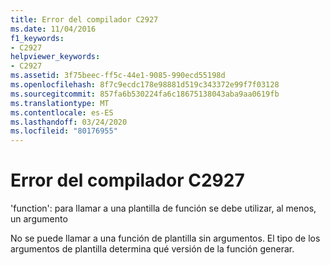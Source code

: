 ```yaml
---
title: Error del compilador C2927
ms.date: 11/04/2016
f1_keywords:
- C2927
helpviewer_keywords:
- C2927
ms.assetid: 3f75beec-ff5c-44e1-9085-990ecd55198d
ms.openlocfilehash: 8f7c9ecdc178e98881d519c343372e99f7f03128
ms.sourcegitcommit: 857fa6b530224fa6c18675138043aba9aa0619fb
ms.translationtype: MT
ms.contentlocale: es-ES
ms.lasthandoff: 03/24/2020
ms.locfileid: "80176955"
---
```

# <a name="compiler-error-c2927"></a>Error del compilador C2927

'function': para llamar a una plantilla de función se debe utilizar, al menos, un argumento

No se puede llamar a una función de plantilla sin argumentos. El tipo de los argumentos de plantilla determina qué versión de la función generar.
